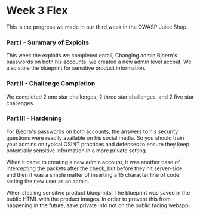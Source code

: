 

# Week 3 Flex

This is the progress we made in our third week in the OWASP Juice Shop.

### Part I - Summary of Exploits

This week the exploits we completed entail, Changing admin Bjoern's passwords on both his accounts, we created a new admin level accout, We also stole the blueprint for sensitive product information.

### Part II - Challenge Completion

We completed 2 one star challenges, 2 three star challenges, and 2 five star challenges.

### Part III - Hardening

For Bjeorn's passwords on both accounts, the answers to his security questions were readily available on his social media. So you should train your admins on typical OSINT practices and defenses to ensure they keep potentially sensitive information in a more private setting.

When it came to creating a new admin account, it was another case of intercepting the packets after the check, but before they hit server-side, and then it was a simple matter of inserting a 15 character line of code setting the new user as an admin.

When stealing sensitive product blueprints, The blueprint was saved in the public HTML with the product images. In order to prevent this from happening in the future, save private info not on the public facing webapp.
